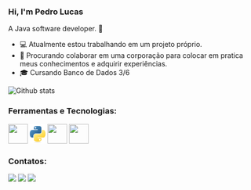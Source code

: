 ### Hi, I'm Pedro Lucas 
A Java software developer. 👋

- 💻 Atualmente estou trabalhando em um projeto próprio.
- 💼 Procurando colaborar em uma corporação para colocar em pratica meus conhecimentos e adquirir experiências.
- 🎓 Cursando Banco de Dados 3/6

![Github stats](https://github-readme-stats.vercel.app/api?username=Pedrolucasrd&theme=blackcontrast&show_icons=true&count_private=true)
### Ferramentas e Tecnologias:
<div>
<img src="https://camo.githubusercontent.com/65b616ed4448c46e59c11345a1d49a01adc6d51f9bd6e93ee61d29573e04c597/68747470733a2f2f63646e2e6a7364656c6976722e6e65742f67682f64657669636f6e732f64657669636f6e2f69636f6e732f6a6176612f6a6176612d6f726967696e616c2d776f72646d61726b2e737667" width="40" height="40"/><img src="https://raw.githubusercontent.com/devicons/devicon/master/icons/python/python-original.svg" width="40" height="40"/><img src="https://upload.wikimedia.org/wikipedia/commons/thumb/2/29/Postgresql_elephant.svg/1200px-Postgresql_elephant.svg.png" width="40" height="40"/> <img src="https://cdn.jsdelivr.net/gh/devicons/devicon/icons/git/git-original.svg" width="40" height="40"/>
<div>

### Contatos:

<div>
<a href="https://www.instagram.com/pedrolucas.rd/" target="_blank"><img src="https://img.shields.io/badge/-Instagram-%23E4405F?style=for-the-badge&logo=instagram&logoColor=white" target="_blank"></a>
<a href = "mailto:pedrolucas.emp@gmail.com"><img src="https://img.shields.io/badge/Gmail-D14836?style=for-the-badge&logo=gmail&logoColor=white" target="_blank"></a>
<a href="https://www.linkedin.com/in/pedro-lucas-rodrigues-7116961b5/" target="_blank"><img src="https://img.shields.io/badge/-LinkedIn-%230077B5?style=for-the-badge&logo=linkedin&logoColor=white" target="_blank"></a>   
</div>
